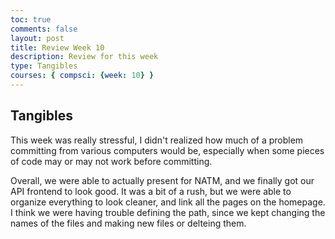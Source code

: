 ```yaml
---
toc: true
comments: false
layout: post
title: Review Week 10
description: Review for this week
type: Tangibles
courses: { compsci: {week: 10} }
---
```


## Tangibles

This week was really stressful, I didn't realized how much of a problem committing from various computers would be, especially when some pieces of code may or may not work before committing. 

Overall, we were able to actually present for NATM, and we finally got our API frontend to look good. It was a bit of a rush, but we were able to organize everything to look cleaner, and link all the pages on the homepage. I think we were having trouble defining the path, since we kept changing the names of the files and making new files or delteing them. 